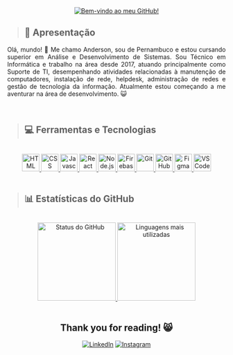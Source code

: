 <div align="center">
  <a href="https://github.com/andypeas"><img src="https://readme-typing-svg.herokuapp.com?font=Fira+Code&weight=500&size=30&duration=4000&pause=500&color=8E42F7&center=true&width=500&lines=Bem-vindo+ao+meu+GitHub!;Welcome+to+my+GitHub+page!" alt="Bem-vindo ao meu GitHub!" /></a> 
</div>

> ## 💬 Apresentação
<p align="justify"> Olá, mundo! 👋 Me chamo Anderson, sou de Pernambuco e estou cursando superior em Análise e Desenvolvimento de Sistemas. Sou Técnico em Informática e trabalho na área desde 2017, atuando principalmente como Suporte de TI, desempenhando atividades relacionadas à manutenção de computadores, instalação de rede, helpdesk, administração de redes e gestão de tecnologia da informação. Atualmente estou começando a me aventurar na área de desenvolvimento. 😺 </p>
<br>

> ## 💻 Ferramentas e Tecnologias
<br>
<!--- ícones disponíveis em https://devicon.dev/ -->
<div align="center">
  <a href="https://github.com/andypeas">
    <img src="https://cdn.jsdelivr.net/gh/devicons/devicon/icons/html5/html5-original.svg" alt="HTML" title="HTML" width="40" height="40"/> <img src="https://cdn.jsdelivr.net/gh/devicons/devicon/icons/css3/css3-original.svg" alt="CSS" title="CSS" width="40" height="40"/> <img src="https://cdn.jsdelivr.net/gh/devicons/devicon/icons/javascript/javascript-original.svg" alt="Javascript" title="Javascript" width="40" height="40"/> <img src="https://cdn.jsdelivr.net/gh/devicons/devicon/icons/react/react-original.svg" alt="React" title="React" width="40" height="40"/> <img src="https://cdn.jsdelivr.net/gh/devicons/devicon/icons/nodejs/nodejs-original.svg" alt="Node.js" title="Node.js" width="40" height="40"/> <img src="https://cdn.jsdelivr.net/gh/devicons/devicon/icons/firebase/firebase-plain.svg" alt="Firebase" title="Firebase" width="40" height="40"/> <img src="https://cdn.jsdelivr.net/gh/devicons/devicon/icons/git/git-original.svg" alt="Git" title="Git" width="40" height="40"/> <img src="https://cdn.jsdelivr.net/gh/devicons/devicon/icons/github/github-original.svg" alt="GitHub" title="GitHub" width="40" height="40"/> <img src="https://cdn.jsdelivr.net/gh/devicons/devicon/icons/figma/figma-original.svg" alt="Figma" title="Figma" width="40" height="40"/> <img src="https://cdn.jsdelivr.net/gh/devicons/devicon/icons/vscode/vscode-original.svg" alt="VSCode" title="VSCode" width="40" height="40"/>      
  </a>
</div>
<br>

> ## 📊 Estatísticas do GitHub
<br>
<div align="center">
  <a href="https://github.com/andypeas">
    <img src="https://github-readme-stats.vercel.app/api?username=andypeas&show_icons=true&theme=dark&include_all_commits=true&count_private=true" alt="Status do GitHub" height="180em"/>
    <img src="https://github-readme-stats.vercel.app/api/top-langs/?username=andypeas&layout=compact&langs_count=7&theme=dark" alt="Linguagens mais utilizadas" height="180em"/>
  </a> 
</div>
<br>

<div align="center">
  <h2> Thank you for reading! 😸 </h2>
  <a href="https://www.linkedin.com/in/anderson-assunção" target="_blank"><img src="https://img.shields.io/badge/-LinkedIn-%230077B5?style=for-the-badge&logo=linkedin&logoColor=white" alt="LinkedIn" ></a>
  <a href="https://instagram.com/andy_peas" target="_blank"><img src="https://img.shields.io/badge/-Instagram-%23E4405F?style=for-the-badge&logo=instagram&logoColor=white" alt="Instagram"></a>
  <!--- Portfólio -->
</div>

